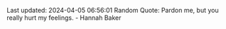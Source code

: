 Last updated: 2024-04-05 06:56:01
Random Quote: Pardon me, but you really hurt my feelings. - Hannah Baker